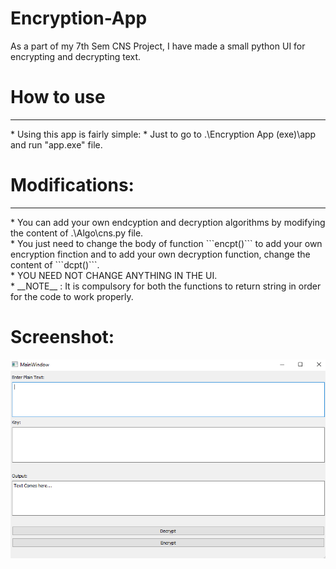# Encryption-App
As a part of my 7th Sem CNS Project, I have made a small python UI for encrypting and decrypting text. 

# How to use
<hr>
* Using this app is fairly simple:
* Just to go to .\Encryption App (exe)\app and run "app.exe" file.

# Modifications:
<hr>
* You can add your own endcyption and decryption algorithms by modifying the content of .\Algo\cns.py file. <br>
* You just need to change the body of function ```encpt()``` to add your own encryption finction and to add your own decryption function, change the content of ```dcpt()```. <br>
* YOU NEED NOT CHANGE ANYTHING IN THE UI. <br>
* __NOTE__ : It is compulsory for both the functions to return string in order for the code to work properly. 

# Screenshot:
![](Screenshots/app_Screenshot.png)
